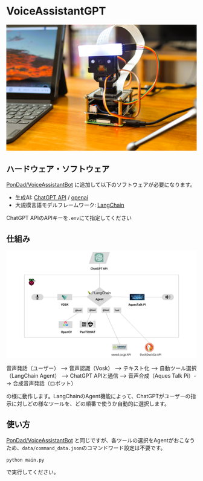 # VoiceAssistantGPT
![img1](https://github.com/PonDad/VoiceAssistantGPT/blob/main/images/vagpt2.JPG)

## ハードウェア・ソフトウェア

[PonDad/VoiceAssistantBot](https://github.com/PonDad/VoiceAssistantBot/tree/main) に追加して以下のソフトウェアが必要になります。

- 生成AI: [ChatGPT API](https://openai.com/blog/introducing-chatgpt-and-whisper-apis) / [openai](https://pypi.org/project/openai/)
- 大規模言語モデルフレームワーク: [LangChain](https://python.langchain.com/docs/get_started/installation)

ChatGPT APIのAPIキーを`.env`にて指定してください

## 仕組み
![img2](https://github.com/PonDad/VoiceAssistantGPT/blob/main/images/chart_2.png)

音声発話（ユーザー） --> 音声認識（Vosk） --> テキスト化 --> 自動ツール選択（LangChain Agent） --> ChatGPT APIと通信 --> 音声合成（Aques Talk Pi）--> 合成音声発話（ロボット）

の様に動作します。LangChainのAgent機能によって、ChatGPTがユーザーの指示に対しどの様なツールを、どの順番で使うか自動的に選択します。

## 使い方

[PonDad/VoiceAssistantBot](https://github.com/PonDad/VoiceAssistantBot/tree/main) と同じですが、各ツールの選択をAgentがおこなうため、`data/command_data.json`のコマンドワード設定は不要です。

```bash
python main.py
```
で実行してください。